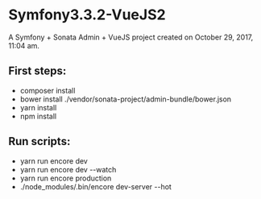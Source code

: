 Symfony3.3.2-VueJS2
===================

A Symfony + Sonata Admin + VueJS project created on October 29, 2017, 11:04 am.


First steps:
------------

* composer install
* bower install ./vendor/sonata-project/admin-bundle/bower.json
* yarn install
* npm install


Run scripts:
------------

* yarn run encore dev
* yarn run encore dev --watch
* yarn run encore production
* ./node_modules/.bin/encore dev-server --hot